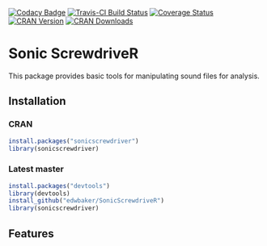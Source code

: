 [![Codacy Badge](https://api.codacy.com/project/badge/Grade/95cce7cd7f4b40e09104693b3ca22327)](https://app.codacy.com/app/edwbaker/SonicScrewdriveR?utm_source=github.com&utm_medium=referral&utm_content=edwbaker/SonicScrewdriveR&utm_campaign=Badge_Grade_Dashboard)
[![Travis-CI Build Status](https://travis-ci.org/edwbaker/SonicScrewdriveR.svg?branch=master)](https://travis-ci.org/edwbaker/SonicScrewdriveR) [![Coverage Status](https://coveralls.io/repos/github/edwbaker/SonicScrewdriveR/badge.svg?branch=master&bi)](https://coveralls.io/github/edwbaker/SonicScrewdriveR?branch=master) [![CRAN Version](https://www.r-pkg.org/badges/version/sonicscrewdriver)]() [![CRAN Downloads](https://cranlogs.r-pkg.org/badges/grand-total/sonicscrewdriver)]()

# Sonic ScrewdriveR
This package provides basic tools for manipulating sound files for analysis. 

## Installation

### CRAN
````R
install.packages("sonicscrewdriver")
library(sonicscrewdriver)
````

### Latest master
````R
install.packages("devtools")
library(devtools)
install_github("edwbaker/SonicScrewdriveR")
library(sonicscrewdriver)
````

## Features
